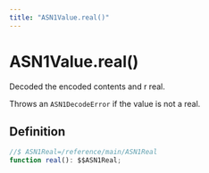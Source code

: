 ```yaml
---
title: "ASN1Value.real()"
---
```


# ASN1Value.real()

Decoded the encoded contents and r real.

Throws an `ASN1DecodeError` if the value is not a real.

## Definition

```ts
//$ ASN1Real=/reference/main/ASN1Real
function real(): $$ASN1Real;
```
